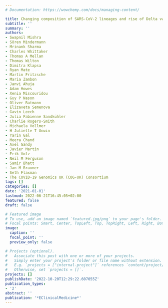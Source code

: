 ```yaml
---
# Documentation: https://wowchemy.com/docs/managing-content/

title: Changing composition of SARS-CoV-2 lineages and rise of Delta variant in England
subtitle: ''
summary: ''
authors:
- Swapnil Mishra
- Sören Mindermann
- Mrinank Sharma
- Charles Whittaker
- Thomas A Mellan
- Thomas Wilton
- Dimitra Klapsa
- Ryan Mate
- Martin Fritzsche
- Maria Zambon
- Janvi Ahuja
- Adam Howes
- Xenia Miscouridou
- Guy P Nason
- Oliver Ratmann
- Elizaveta Semenova
- Gavin Leech
- Julia Fabienne Sandkühler
- Charlie Rogers-Smith
- Michaela Vollmer
- H Juliette T Unwin
- Yarin Gal
- Meera Chand
- Axel Gandy
- Javier Martin
- Erik Volz
- Neil M Ferguson
- Samir Bhatt
- Jan M Brauner
- Seth Flaxman
- The COVID-19 Genomics UK (COG-UK) Consortium
tags: []
categories: []
date: '2021-01-01'
lastmod: 2022-06-21T16:45:05+02:00
featured: false
draft: false

# Featured image
# To use, add an image named `featured.jpg/png` to your page's folder.
# Focal points: Smart, Center, TopLeft, Top, TopRight, Left, Right, BottomLeft, Bottom, BottomRight.
image:
  caption: ''
  focal_point: ''
  preview_only: false

# Projects (optional).
#   Associate this post with one or more of your projects.
#   Simply enter your project's folder or file name without extension.
#   E.g. `projects = ["internal-project"]` references `content/project/deep-learning/index.md`.
#   Otherwise, set `projects = []`.
projects: []
publishDate: '2022-10-20T12:29:22.607055Z'
publication_types:
- '2'
abstract: ''
publication: '*EClinicalMedicine*'
---
```

